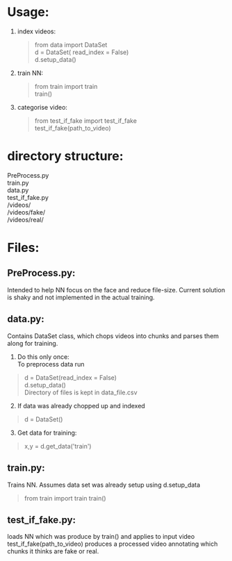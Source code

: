 Usage:  
===============  
1. index videos:  
    > from data import DataSet  
    > d = DataSet( read_index = False)  
    > d.setup_data()  
2. train NN:  
    > from train import train  
    > train()  
3. categorise video:  
    > from test_if_fake import test_if_fake  
    > test_if_fake(path_to_video)  


directory structure:  
===============  
PreProcess.py  
train.py  
data.py  
test_if_fake.py  
/videos/  
/videos/fake/  
/videos/real/  


Files:  
===============  
PreProcess.py:  
---------------
Intended to help NN focus on the face and reduce file-size. Current solution is shaky and not implemented in the actual training.  

data.py:  
---------------
Contains DataSet class, which chops videos into chunks and parses them along for training.  

1. Do this only once:  
To preprocess data run  
> d = DataSet(read_index = False)  
> d.setup_data()  
Directory of files is kept in data_file.csv  

2. If data was already chopped up and indexed  
> d = DataSet()  

3. Get data for training:  
> x,y = d.get_data('train')  

train.py: 
---------------
Trains NN. Assumes data set was already setup using d.setup_data
> from train import train
> train()

test_if_fake.py:  
---------------
loads NN which was produce by train() and applies to input video  
test_if_fake(path_to_video) produces a processed video annotating which chunks it thinks are fake or real.  

